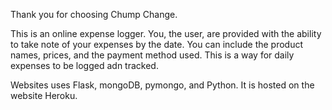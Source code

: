 Thank you for choosing Chump Change. 

This is an online expense logger. You, the user, are provided with the ability to take note of your expenses by the date. You can include the product names, prices, and the payment method used. This is a way for daily expenses to be logged adn tracked.

Websites uses Flask, mongoDB, pymongo, and Python. It is hosted on the website Heroku.